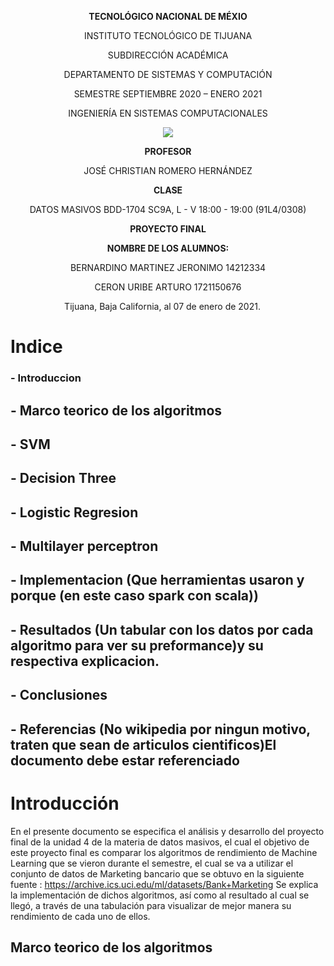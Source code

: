 <div align="center">

**TECNOLÓGICO NACIONAL DE MÉXIO**

INSTITUTO TECNOLÓGICO DE TIJUANA

SUBDIRECCIÓN ACADÉMICA
 
DEPARTAMENTO DE SISTEMAS Y COMPUTACIÓN
 
SEMESTRE SEPTIEMBRE 2020 – ENERO 2021

INGENIERÍA EN SISTEMAS COMPUTACIONALES

 
 [![](https://upload.wikimedia.org/wikipedia/commons/2/2e/ITT.jpg)](https://upload.wikimedia.org/wikipedia/commons/2/2e/ITT.jpg)

**PROFESOR**

JOSÉ CHRISTIAN ROMERO HERNÁNDEZ

**CLASE**

DATOS MASIVOS
BDD-1704 SC9A, L - V 18:00 - 19:00 (91L4/0308)


**PROYECTO FINAL**


**NOMBRE DE LOS ALUMNOS:**

BERNARDINO MARTINEZ JERONIMO 14212334

CERON URIBE ARTURO 1721150676


Tijuana, Baja California, al 07 de enero de 2021.
 
</div>

# Indice

### - Introduccion
## - Marco teorico de los algoritmos
## - SVM
## - Decision Three
## - Logistic Regresion
## - Multilayer perceptron
## - Implementacion (Que herramientas usaron y porque (en este caso spark con scala))
## - Resultados (Un tabular con los datos por cada algoritmo para ver su preformance)y su respectiva explicacion.
## - Conclusiones
## - Referencias (No wikipedia por ningun motivo, traten que sean de articulos cientificos)El documento debe estar referenciado 


# Introducción

En el presente documento se especifica el análisis y desarrollo del proyecto final de la unidad 4 de la materia de datos masivos, el cual el objetivo de este proyecto final es comparar los algoritmos de rendimiento de Machine Learning que se vieron durante el semestre, el cual se va a utilizar el conjunto de datos de Marketing bancario que se obtuvo en la siguiente fuente : https://archive.ics.uci.edu/ml/datasets/Bank+Marketing
Se explica la implementación de dichos algoritmos, así como al resultado al cual se llegó, a través de una tabulación para visualizar de mejor manera su rendimiento de cada uno de ellos.


## Marco teorico de los algoritmos
